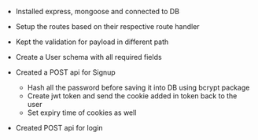- Installed express, mongoose and connected to DB
- Setup the routes based on their respective route handler
- Kept the validation for payload in different path
- Create a User schema with all required fields
- Created a POST api for Signup
   - Hash all the password before saving it into DB using bcrypt package
   - Create jwt token and send the cookie added in token back to the user
   - Set expiry time of cookies as well

- Created POST api for login 